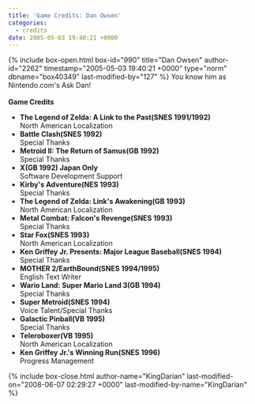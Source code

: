 ```yaml
---
title: 'Game Credits: Dan Owsen'
categories:
  - credits
date: 2005-05-03 19:40:21 +0000
---
```

{% include box-open.html box-id="990" title="Dan Owsen" author-id="2262" timestamp="2005-05-03 19:40:21 +0000" type="norm" dbname="box40349" last-modified-by="127" %}
You know him as Nintendo.com's Ask Dan!
<BR /><BR />
<b>Game Credits</b>
<UL>
<LI><b>The Legend of Zelda: A Link to the Past(SNES 1991/1992)</b><BR />
North American Localization</LI>
<LI><b>Battle Clash(SNES 1992)</b><BR />
Special Thanks</LI>
<LI><b>Metroid II: The Return of Samus(GB 1992)</b><BR />
Special Thanks</LI>
<LI><b>X(GB 1992) Japan Only</b><BR />
Software Development Support</LI>
<LI><b>Kirby's Adventure(NES 1993)</b><BR />
Special Thanks</LI>
<LI><b>The Legend of Zelda: Link's Awakening(GB 1993)</b><BR />
North American Localization</LI>
<LI><b>Metal Combat: Falcon's Revenge(SNES 1993)</b><BR />
Special Thanks</LI>
<LI><b>Star Fox(SNES 1993)</b><BR />
North American Localization</LI>
<LI><b>Ken Griffey Jr. Presents: Major League Baseball(SNES 1994)</b><BR />
Special Thanks</LI>
<LI><b>MOTHER 2/EarthBound(SNES 1994/1995)</b><BR />
English Text Writer</LI>
<LI><b>Wario Land: Super Mario Land 3(GB 1994)</b><BR />
Special Thanks</LI>
<LI><b>Super Metroid(SNES 1994)</b><BR />
Voice Talent/Special Thanks</LI>
<LI><b>Galactic Pinball(VB 1995)</b><BR />
Special Thanks</LI>
<LI><b>Teleroboxer(VB 1995)</b><BR />
North American Localization</LI>
<LI><b>Ken Griffey Jr.'s Winning Run(SNES 1996)</b><BR />
Progress Management</LI>
</UL>

{% include box-close.html author-name="KingDarian" last-modified-on="2008-06-07 02:29:27 +0000" last-modified-by-name="KingDarian" %}

